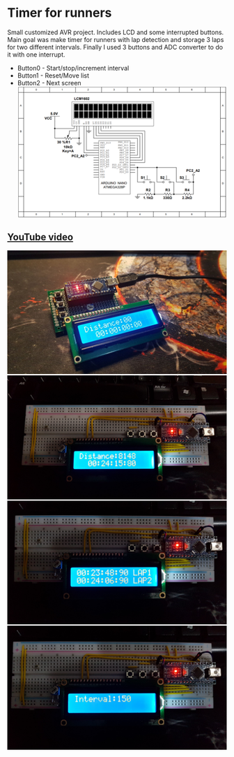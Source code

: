 # Timer for runners  
Small customized AVR project. Includes LCD and some interrupted buttons.
Main goal was make timer for runners with lap detection and storage 3 laps for two different intervals. Finally I used 3 buttons and ADC converter to do it with one interrupt.
- Button0 - Start/stop/increment interval
- Button1 - Reset/Move list
- Button2 - Next screen  
![Electrical scheme](img/Electrical.PNG)

## [YouTube video](https://youtu.be/JDiaDJhHkFk "Youtube video")
![Ready project](img/onBoard.jpg "Ready")
![Timer window](img/timer.jpg "Timer")  
![Laps window](img/laps.jpg "Laps screen")  
![Interval display](img/interval.jpg "Interval display")
